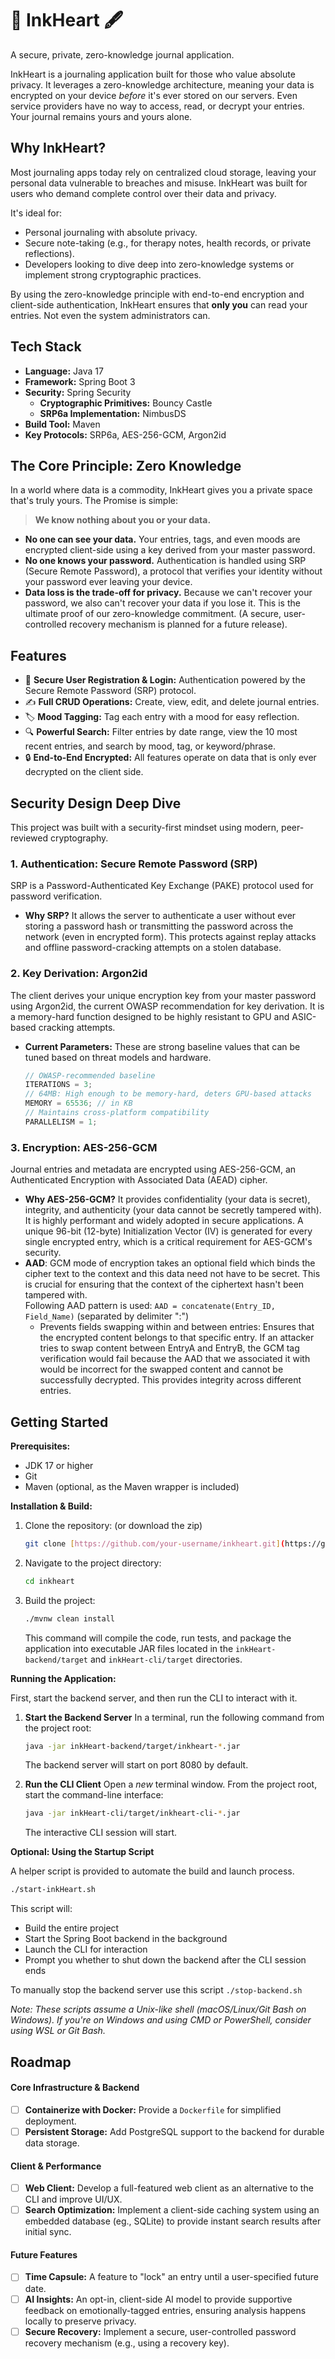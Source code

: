 # 🌿 InkHeart 🖋️

A secure, private, zero-knowledge journal application.

InkHeart is a journaling application built for those who value absolute privacy. It leverages a zero-knowledge architecture, meaning your data is encrypted on your device *before* it's ever stored on our servers. Even service providers have no way to access, read, or decrypt your entries.
Your journal remains yours and yours alone.

## Why InkHeart?

Most journaling apps today rely on centralized cloud storage, leaving your personal data vulnerable to breaches and misuse. InkHeart was built for users who demand complete control over their data and privacy.

It's ideal for:
-   Personal journaling with absolute privacy.
-   Secure note-taking (e.g., for therapy notes, health records, or private reflections).
-   Developers looking to dive deep into zero-knowledge systems or implement strong cryptographic practices.

By using the zero-knowledge principle with end-to-end encryption and client-side authentication, InkHeart ensures that **only you** can read your entries. Not even the system administrators can.

## Tech Stack

* **Language:** Java 17
* **Framework:** Spring Boot 3
* **Security:** Spring Security
    * **Cryptographic Primitives:** Bouncy Castle
    * **SRP6a Implementation:** NimbusDS
* **Build Tool:** Maven
* **Key Protocols:** SRP6a, AES-256-GCM, Argon2id

## The Core Principle: Zero Knowledge

In a world where data is a commodity, InkHeart gives you a private space that's truly yours. 
The Promise is simple:

> **We know nothing about you or your data.**

* **No one can see your data.** Your entries, tags, and even moods are encrypted client-side using a key derived from your master password.
* **No one knows your password.** Authentication is handled using SRP (Secure Remote Password), a protocol that verifies your identity without your password ever leaving your device.
* **Data loss is the trade-off for privacy.** Because we can't recover your password, we also can't recover your data if you lose it. This is the ultimate proof of our zero-knowledge commitment. (A secure, user-controlled recovery mechanism is planned for a future release).

## Features

* 🔐 **Secure User Registration & Login:** Authentication powered by the Secure Remote Password (SRP) protocol.
* ✍️ **Full CRUD Operations:** Create, view, edit, and delete journal entries.
* 🏷️ **Mood Tagging:** Tag each entry with a mood for easy reflection.
* 🔍 **Powerful Search:** Filter entries by date range, view the 10 most recent entries, and search by mood, tag, or keyword/phrase.
* 🔒 **End-to-End Encrypted:** All features operate on data that is only ever decrypted on the client side.

## Security Design Deep Dive

This project was built with a security-first mindset using modern, peer-reviewed cryptography.

### 1. Authentication: Secure Remote Password (SRP)
SRP is a Password-Authenticated Key Exchange (PAKE) protocol used for password verification.

* **Why SRP?** It allows the server to authenticate a user without ever storing a password hash or transmitting the password across the network (even in encrypted form). This protects against replay attacks and offline password-cracking attempts on a stolen database.

### 2. Key Derivation: Argon2id
The client derives your unique encryption key from your master password using Argon2id, the current OWASP recommendation for key derivation. It is a memory-hard function designed to be highly resistant to GPU and ASIC-based cracking attempts.

* **Current Parameters:** These are strong baseline values that can be tuned based on threat models and hardware.
    ```java
    // OWASP-recommended baseline
    ITERATIONS = 3;
    // 64MB: High enough to be memory-hard, deters GPU-based attacks
    MEMORY = 65536; // in KB
    // Maintains cross-platform compatibility
    PARALLELISM = 1;
    ```

### 3. Encryption: AES-256-GCM
Journal entries and metadata are encrypted using AES-256-GCM, an Authenticated Encryption with Associated Data (AEAD) cipher.

* **Why AES-256-GCM?** It provides confidentiality (your data is secret), integrity, and authenticity (your data cannot be secretly tampered with). It is highly performant and widely adopted in secure applications. A unique 96-bit (12-byte) Initialization Vector (IV) is generated for every single encrypted entry, which is a critical requirement for AES-GCM's security.
* **AAD**: GCM mode of encryption takes an optional field which binds the cipher text to the context and this data need not have to be secret. This is crucial for ensuring that the context of the ciphertext hasn't been tampered with.
<br/> Following AAD pattern is used: `AAD = concatenate(Entry_ID, Field_Name)`  (separated by delimiter ":")
    * Prevents fields swapping within and between entries: Ensures that the encrypted content belongs to that specific entry.
      If an attacker tries to swap content between EntryA and EntryB, the GCM tag verification would fail because the AAD that we associated it with would be incorrect for the swapped content
      and cannot be successfully decrypted. This provides integrity across different entries.
  
## Getting Started

**Prerequisites:**
* JDK 17 or higher
* Git
* Maven (optional, as the Maven wrapper is included)

**Installation & Build:**
1.  Clone the repository: (or download the zip)
    ```sh
    git clone [https://github.com/your-username/inkheart.git](https://github.com/your-username/inkheart.git)
    ```
2.  Navigate to the project directory:
    ```sh
    cd inkheart
    ```
3.  Build the project:
    ```sh
    ./mvnw clean install
    ```
    This command will compile the code, run tests, and package the application into executable JAR files located in the `inkHeart-backend/target` and `inkHeart-cli/target` directories.

**Running the Application:**

First, start the backend server, and then run the CLI to interact with it.

1.  **Start the Backend Server**
    In a terminal, run the following command from the project root:
    ```sh
    java -jar inkHeart-backend/target/inkheart-*.jar
    ```
    The backend server will start on port 8080 by default.

2.  **Run the CLI Client**
    Open a *new* terminal window. From the project root, start the command-line interface:
    ```sh
    java -jar inkHeart-cli/target/inkheart-cli-*.jar
    ```
    The interactive CLI session will start.

**Optional: Using the Startup Script**

A helper script is provided to automate the build and launch process.
```sh
./start-inkHeart.sh
```
This script will:
- Build the entire project
- Start the Spring Boot backend in the background
- Launch the CLI for interaction
- Prompt you whether to shut down the backend after the CLI session ends

To manually stop the backend server use this script `./stop-backend.sh`

*Note:  These scripts assume a Unix-like shell (macOS/Linux/Git Bash on Windows).
If you're on Windows and using CMD or PowerShell, consider using WSL or Git Bash.*

## Roadmap

#### Core Infrastructure & Backend
- [ ] **Containerize with Docker:** Provide a `Dockerfile` for simplified deployment.
- [ ] **Persistent Storage:** Add PostgreSQL support to the backend for durable data storage.

#### Client & Performance
- [ ] **Web Client:** Develop a full-featured web client as an alternative to the CLI and improve UI/UX.
- [ ] **Search Optimization:** Implement a client-side caching system using an embedded database (eg., SQLite) to provide instant search results after initial sync.

#### Future Features
- [ ] **Time Capsule:** A feature to "lock" an entry until a user-specified future date.
- [ ] **AI Insights:** An opt-in, client-side AI model to provide supportive feedback on emotionally-tagged entries, ensuring analysis happens locally to preserve privacy.
- [ ] **Secure Recovery:** Implement a secure, user-controlled password recovery mechanism (e.g., using a recovery key).